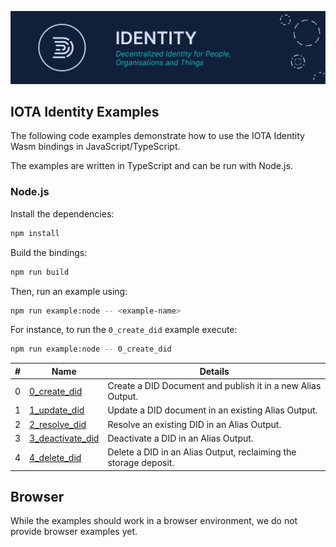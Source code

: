 ![banner](./../../../documentation/static/img/Banner/banner_identity.svg)

## IOTA Identity Examples

The following code examples demonstrate how to use the IOTA Identity Wasm bindings in JavaScript/TypeScript.

The examples are written in TypeScript and can be run with Node.js.

### Node.js

Install the dependencies:

```bash
npm install
```

Build the bindings:

```bash
npm run build
```

Then, run an example using:

```bash
npm run example:node -- <example-name>
```

For instance, to run the `0_create_did` example execute:

```bash
npm run example:node -- 0_create_did
```

| #   | Name                                                | Details                                                          |
| --- | --------------------------------------------------- | ---------------------------------------------------------------- |
| 0   | [0_create_did](src/0_basic/0_create_did.ts)         | Create a DID Document and publish it in a new Alias Output.      |
| 1   | [1_update_did](src/0_basic/1_update_did.ts)         | Update a DID document in an existing Alias Output.               |
| 2   | [2_resolve_did](src/0_basic/2_resolve_did.ts)       | Resolve an existing DID in an Alias Output.                      |
| 3   | [3_deactivate_did](src/0_basic/3_deactivate_did.ts) | Deactivate a DID in an Alias Output.                             |
| 4   | [4_delete_did](src/0_basic/4_delete_did.ts)         | Delete a DID in an Alias Output, reclaiming the storage deposit. |

## Browser

While the examples should work in a browser environment, we do not provide browser examples yet.
